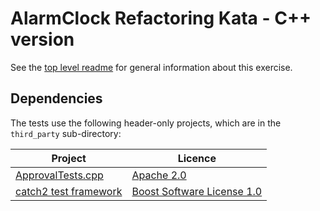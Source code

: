 AlarmClock Refactoring Kata - C++ version
==============================================

See the [top level readme](https://github.com/emilybache/AlarmClock-Refactoring-Kata) for general information about this exercise.

## Dependencies

The tests use the following header-only projects, which are in the `third_party` sub-directory:

| Project | Licence |
| --- | --- |
| [ApprovalTests.cpp](https://github.com/approvals/ApprovalTests.cpp) | [Apache 2.0](https://github.com/approvals/ApprovalTests.cpp/blob/master/LICENSE) |
| [catch2 test framework](https://github.com/catchorg/Catch2) | [Boost Software License 1.0](https://github.com/catchorg/Catch2/blob/master/LICENSE.txt) |